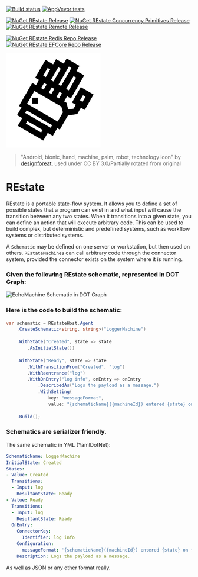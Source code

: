 [![Build status](https://ci.appveyor.com/api/projects/status/8ql1gahqjxcl8nlx/branch/master?svg=true)](https://ci.appveyor.com/project/psibr/restate-wuhpb/branch/master)
[![AppVeyor tests](https://img.shields.io/appveyor/tests/psibr/restate-wuhpb.svg?logo=appveyor)](https://ci.appveyor.com/project/psibr/restate-wuhpb/build/tests)

[![NuGet REstate Release](https://img.shields.io/nuget/v/REstate.svg?label=REstate)](https://www.nuget.org/packages/REstate)
[![NuGet REstate Concurrency Primitives Release](https://img.shields.io/nuget/v/REstate.Concurrency.Primitives.svg?label=REstate.Concurrency.Primitives)](https://www.nuget.org/packages/REstate.Concurrency.Primitives)
[![NuGet REstate Remote Release](https://img.shields.io/nuget/v/REstate.Remote.svg?label=REstate.Remote)](https://www.nuget.org/packages/REstate.Remote)

[![NuGet REstate Redis Repo Release](https://img.shields.io/nuget/v/REstate.Engine.Repositories.Redis.svg?label=REstate.Engine.Repositories.Redis)](https://www.nuget.org/packages/REstate.Engine.Repositories.Redis)
[![NuGet REstate EFCore Repo Release](https://img.shields.io/nuget/v/REstate.Engine.Repositories.Redis.svg?label=REstate.Engine.Repositories.EntityFrameworkCore)](https://www.nuget.org/packages/REstate.Engine.Repositories.EntityFrameworkCore)

![REstate Logo](https://github.com/psibr/REstate/blob/master/assets/icons/REstate.svg) 
> "Android, bionic, hand, machine, palm, robot, technology icon" by [designforeat](https://www.iconfinder.com/designforeat), used under CC BY 3.0/Partially rotated from original
# REstate

REstate is a portable state-flow system. It allows you to define a set of possible states that a program can exist in and what input will cause the transition between any two states. When it transitions into a given state, you can define an action that will execute arbitrary code. This can be used to build complex, but deterministic and predefined systems, such as workflow systems or distributed systems.

A `Schematic` may be defined on one server or workstation, but then used on others. `REstateMachine`s can call arbitrary code through the connector system, provided the connector exists on the system where it is running.

### Given the following REstate schematic, represented in DOT Graph:

![EchoMachine Schematic in DOT Graph](https://github.com/psibr/REstate/blob/master/LoggerMachine-Diagram.svg)

### Here is the code to build the schematic:

```csharp
var schematic = REstateHost.Agent
    .CreateSchematic<string, string>("LoggerMachine")

    .WithState("Created", state => state
        .AsInitialState())

    .WithState("Ready", state => state
        .WithTransitionFrom("Created", "log")
        .WithReentrance("log")
        .WithOnEntry("log info", onEntry => onEntry
            .DescribedAs("Logs the payload as a message.")
            .WithSetting(
                key: "messageFormat", 
                value: "{schematicName}({machineId}) entered {state} on {input}. Message: {payload}")))

    .Build();
```

### Schematics are serializer friendly.

The same schematic in YML (YamlDotNet):

```yml
SchematicName: LoggerMachine
InitialState: Created
States:
- Value: Created
  Transitions:
  - Input: log
    ResultantState: Ready
- Value: Ready
  Transitions:
  - Input: log
    ResultantState: Ready
  OnEntry:
    ConnectorKey:
      Identifier: log info
    Configuration:
      messageFormat: '{schematicName}({machineId}) entered {state} on {input}. Message: {payload}'
    Description: Logs the payload as a message.

```
As well as JSON or any other format really.
